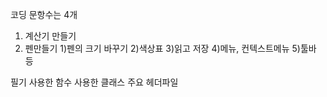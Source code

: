 코딩 문항수는 4개
1. 계산기 만들기
2. 펜만들기
  1)펜의 크기 바꾸기
  2)색상표
  3)읽고 저장
  4)메뉴, 컨텍스트메뉴
  5)툴바 등

필기
사용한 함수
사용한 클래스
주요 헤더파일
